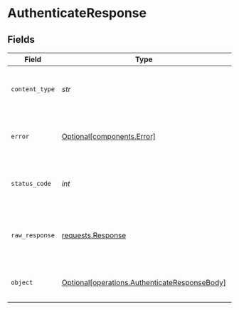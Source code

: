 # AuthenticateResponse


## Fields

| Field                                                                                                | Type                                                                                                 | Required                                                                                             | Description                                                                                          |
| ---------------------------------------------------------------------------------------------------- | ---------------------------------------------------------------------------------------------------- | ---------------------------------------------------------------------------------------------------- | ---------------------------------------------------------------------------------------------------- |
| `content_type`                                                                                       | *str*                                                                                                | :heavy_check_mark:                                                                                   | HTTP response content type for this operation                                                        |
| `error`                                                                                              | [Optional[components.Error]](../../models/components/error.md)                                       | :heavy_minus_sign:                                                                                   | An unknown error occurred interacting with the API.                                                  |
| `status_code`                                                                                        | *int*                                                                                                | :heavy_check_mark:                                                                                   | HTTP response status code for this operation                                                         |
| `raw_response`                                                                                       | [requests.Response](https://requests.readthedocs.io/en/latest/api/#requests.Response)                | :heavy_check_mark:                                                                                   | Raw HTTP response; suitable for custom response parsing                                              |
| `object`                                                                                             | [Optional[operations.AuthenticateResponseBody]](../../models/operations/authenticateresponsebody.md) | :heavy_minus_sign:                                                                                   | The api key to use for authenticated endpoints.                                                      |